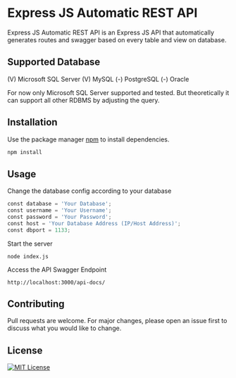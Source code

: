 # Express JS Automatic REST API

Express JS Automatic REST API is an Express JS API that automatically generates routes and swagger based on every table and view on database.

## Supported Database

(V) Microsoft SQL Server
(V) MySQL
(-) PostgreSQL
(-) Oracle 

For now only Microsoft SQL Server supported and tested.
But theoretically it can support all other RDBMS by adjusting the query. 

## Installation

Use the package manager [npm](https://www.npmjs.com/) to install dependencies.

```bash
npm install
```

## Usage
Change the database config according to your database
```python
const database = 'Your Database';
const username = 'Your Username';
const password = 'Your Password';
const host = 'Your Database Address (IP/Host Address)';
const dbport = 1133;
```

Start the server
```node
node index.js
```

Access the API Swagger Endpoint 

```
http://localhost:3000/api-docs/
```

## Contributing

Pull requests are welcome. For major changes, please open an issue first
to discuss what you would like to change.

## License

[![MIT License](https://img.shields.io/badge/License-MIT-green.svg)](https://choosealicense.com/licenses/mit/)